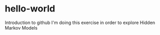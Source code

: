 # hello-world
Introduction to github
I'm doing this exercise in order to explore Hidden Markov Models
